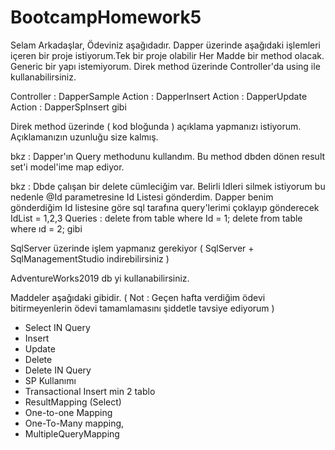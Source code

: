 # BootcampHomework5

Selam Arkadaşlar, Ödeviniz aşağıdadır. 
Dapper üzerinde aşağıdaki işlemleri içeren bir proje istiyorum.Tek bir proje olabilir
Her Madde bir method olacak.
Generic bir yapı istemiyorum. Direk method üzerinde Controller'da using ile kullanabilirsiniz.

Controller : DapperSample
Action        : DapperInsert
Action        : DapperUpdate
Action        : DapperSpInsert gibi

Direk method üzerinde ( kod bloğunda ) açıklama yapmanızı istiyorum. 
Açıklamanızın uzunluğu size kalmış.  

bkz : Dapper'ın Query methodunu kullandım. Bu method dbden dönen result set'i model'ime map ediyor.

bkz : Dbde çalışan bir delete cümleciğim var. Belirli Idleri silmek istiyorum bu nedenle @Id parametresine Id Listesi gönderdim.
Dapper benim gönderdiğim Id listesine göre sql tarafına query'lerimi çoklayıp gönderecek
IdList = 1,2,3 
Queries : delete from table where Id = 1;
                  delete from table where ıd = 2; gibi 


SqlServer üzerinde işlem yapmanız gerekiyor ( SqlServer + SqlManagementStudio indirebilirsiniz )

AdventureWorks2019 db yi kullanabilirsiniz.

Maddeler aşağıdaki gibidir.
( Not : Geçen hafta verdiğim ödevi bitirmeyenlerin ödevi tamamlamasını şiddetle tavsiye ediyorum )

* Select IN Query
* Insert
* Update
* Delete
* Delete IN Query
* SP Kullanımı
* Transactional Insert min 2 tablo
* ResultMapping (Select)
* One-to-one Mapping
* One-To-Many mapping,
* MultipleQueryMapping
